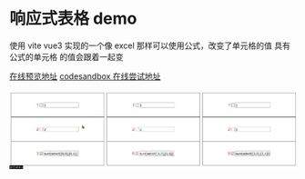 # 响应式表格 demo

使用 vite vue3 实现的一个像 excel 那样可以使用公式，改变了单元格的值 具有公式的单元格 的值会跟着一起变

[在线预览地址](https://2234839.github.io/vue-demo/?template_name=reactive-table) [codesandbox 在线尝试地址](https://codesandbox.io/s/github/2234839/vue-demo?utm_medium=plugin&file=/index.html)

![演示](./src/assets/reactive-table-demo.gif)